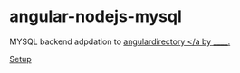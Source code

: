 angular-nodejs-mysql
====================
MYSQL backend adpdation to <a href="my">angulardirectory </a by ____.

Setup
